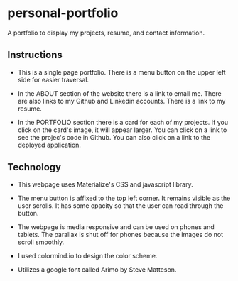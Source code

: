 # personal-portfolio
A portfolio to display my projects, resume, and contact information.

## Instructions

* This is a single page portfolio. There is a menu button on the upper left side for easier traversal. 

* In the ABOUT section of the website there is a link to email me. There are also links to my Github and Linkedin accounts. There is a link to my resume.

* In the PORTFOLIO section there is a card for each of my projects. If you click on the card's image, it will appear larger. You can click on a link to see the projec's code in Github. You can also click on a link to the deployed application.

## Technology

* This webpage uses Materialize's CSS and javascript library.

* The menu button is affixed to the top left corner. It remains visible as the user scrolls. It has some opacity so that the user can read through the button.

* The webpage is media responsive and can be used on phones and tablets. The parallax is shut off for phones because the images do not scroll smoothly.

* I used colormind.io to design the color scheme.

* Utilizes a google font called Arimo by Steve Matteson.





